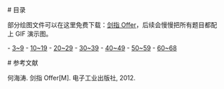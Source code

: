 # 目录

部分绘图文件可以在这里免费下载：[剑指 Offer](https://www.processon.com/view/5a3e4c7be4b0909c1aa18b49)，后续会慢慢把所有题目都配上 GIF 演示图。

- [3~9](剑指%20Offer%20题解%20-%203~9.md)
- [10~19](剑指%20Offer%20题解%20-%2010~19.md)
- [20~29](剑指%20Offer%20题解%20-%2020~29.md)
- [30~39](剑指%20Offer%20题解%20-%2030~39.md)
- [40~49](剑指%20Offer%20题解%20-%2040~49.md)
- [50~59](剑指%20Offer%20题解%20-%2050~59.md)
- [60~68](剑指%20Offer%20题解%20-%2060~68.md)

# 参考文献

何海涛. 剑指 Offer[M]. 电子工业出版社, 2012.